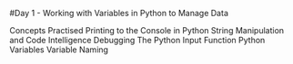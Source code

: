 #Day 1 - Working with Variables in Python to Manage Data

Concepts Practised
Printing to the Console in Python
String Manipulation and Code Intelligence
Debugging
The Python Input Function
Python Variables
Variable Naming


